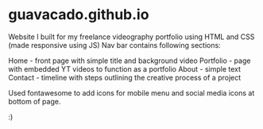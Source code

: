 # guavacado.github.io

Website I built for my freelance videography portfolio using HTML and CSS (made responsive using JS)
Nav bar contains following sections:

Home - front page with simple title and background video
Portfolio - page with embedded YT videos to function as a portfolio
About - simple text
Contact - timeline with steps outlining the creative process of a project

Used fontawesome to add icons for mobile menu and social media icons at bottom of page.

:)
